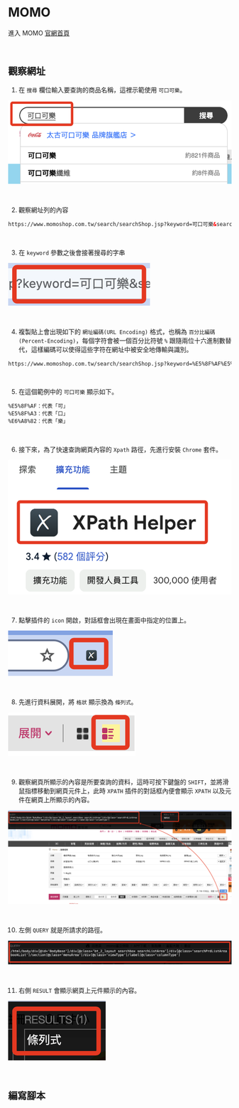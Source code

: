 # MOMO

進入 MOMO [官網首頁](https://www.momoshop.com.tw/main/Main.jsp)

<br>


## 觀察網址

1. 在 `搜尋` 欄位輸入要查詢的商品名稱，這裡示範使用 `可口可樂`。

![](images/img_01.png)

<br>

2. 觀察網址列的內容

```html
https://www.momoshop.com.tw/search/searchShop.jsp?keyword=可口可樂&searchType=1&curPage=1&_isFuzzy=0&showType=chessboardType&isBrandCategory=N&serviceCode=MT01
```

<br>

3. 在 `keyword` 參數之後會接著搜尋的字串

![](images/img_02.png)

<br>

4. 複製貼上會出現如下的 `網址編碼(URL Encoding)` 格式，也稱為 `百分比編碼(Percent-Encoding)`，每個字符會被一個百分比符號 `%` 跟隨兩位十六進制數替代，這樣編碼可以使得這些字符在網址中被安全地傳輸與識別。

```html
https://www.momoshop.com.tw/search/searchShop.jsp?keyword=%E5%8F%AF%E5%8F%A3%E5%8F%AF%E6%A8%82&searchType=1&curPage=1&_isFuzzy=0&showType=chessboardType&isBrandCategory=N&serviceCode=MT01
```

<br>

5. 在這個範例中的 `可口可樂` 顯示如下。

```txt
%E5%8F%AF：代表「可」
%E5%8F%A3：代表「口」
%E6%A8%82：代表「樂」
```

<br>

6. 接下來，為了快速查詢網頁內容的 `Xpath` 路徑，先進行安裝 `Chrome` 套件。

![](images/img_03.png)

<br>

7. 點擊插件的 `icon` 開啟，對話框會出現在畫面中指定的位置上。

![](images/img_04.png)

<br>

8. 先進行資料展開，將 `格狀` 顯示換為 `條列式`。

![](images/img_06.png)

<br>

9. 觀察網頁所顯示的內容是所要查詢的資料，這時可按下鍵盤的 `SHIFT`，並將滑鼠指標移動到網頁元件上，此時 `XPATH` 插件的對話框內便會顯示 `XPATH` 以及元件在網頁上所顯示的內容。

![](images/img_05.png)

<br>

10. 左側 `QUERY` 就是所請求的路徑。

![](images/img_07.png)

<br>

11. 右側 `RESULT` 會顯示網頁上元件顯示的內容。

![](images/img_08.png)

<br>

## 編寫腳本

